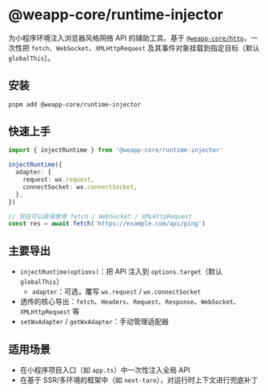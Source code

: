 # @weapp-core/runtime-injector

为小程序环境注入浏览器风格网络 API 的辅助工具。基于 [`@weapp-core/http`](../http)，一次性把 `fetch`、`WebSocket`、`XMLHttpRequest` 及其事件对象挂载到指定目标（默认 `globalThis`）。

## 安装

```bash
pnpm add @weapp-core/runtime-injector
```

## 快速上手

```ts
import { injectRuntime } from '@weapp-core/runtime-injector'

injectRuntime({
  adapter: {
    request: wx.request,
    connectSocket: wx.connectSocket,
  },
})

// 现在可以直接使用 fetch / WebSocket / XMLHttpRequest
const res = await fetch('https://example.com/api/ping')
```

## 主要导出

- `injectRuntime(options)`：把 API 注入到 `options.target`（默认 `globalThis`）
  - `adapter`：可选，覆写 `wx.request` / `wx.connectSocket`
- 透传的核心导出：`fetch`、`Headers`、`Request`、`Response`、`WebSocket`、`XMLHttpRequest` 等
- `setWxAdapter` / `getWxAdapter`：手动管理适配器

## 适用场景

- 在小程序项目入口（如 `app.ts`）中一次性注入全局 API
- 在基于 SSR/多环境的框架中（如 `next-taro`），对运行时上下文进行兜底补丁
